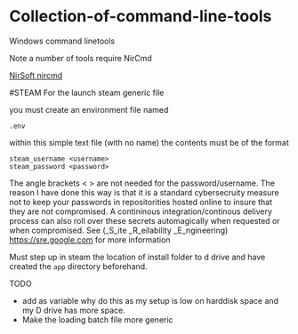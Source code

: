 # Collection-of-command-line-tools
Windows command linetools

Note a number of tools require NirCmd

[NirSoft nircmd](https://www.nirsoft.net/utils/nircmd.html)

#STEAM
For the launch steam generic file

you must create an environment file named

```{sh}
.env
```

within this simple text file (with no name) the contents must be of the format

```{sh}
steam_username <username>
steam_password <password>
```

The angle brackets < > are not needed for the password/username. The reason I have done this way is that it is a standard cybersecruity measure not to keep your passwords in repositorities hosted online to insure that they are not compromised. A contininous integration/continous delivery process can also roll over these secrets automagically when requested or when compromised. See (_S_ite _R_eilability _E_ngineering) https://sre.google.com for more information

Must step up in steam the location of install folder to d drive and have created the `app` directory beforehand.

TODO 

* add as variable why do this as my setup is low on harddisk space and my D drive has more space. 
* Make the loading batch file more generic

